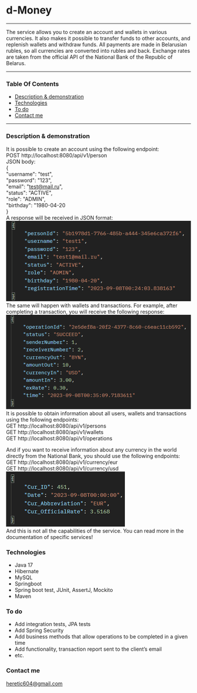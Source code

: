 # d-Money
***
The service allows you to create an account and wallets in various currencies.
It also makes it possible to transfer funds to other accounts, and replenish wallets and withdraw funds. 
All payments are made in Belarusian rubles, so all currencies are converted into rubles and back.
Exchange rates are taken from the official API of the National Bank of the Republic of Belarus.
***
### Table Of Contents
* [Description & demonstration](#description--demonstration)
* [Technologies](#technologies)
* [To do](#to-do)
* [Contact me](#contact-me)
***
### Description & demonstration
It is possible to create an account using the following endpoint:  
POST http://localhost:8080/api/v1/person  
JSON body:  
{  
"username": "test",  
"password": "123",  
"email": "test@mail.ru",  
"status": "ACTIVE",  
"role": "ADMIN",  
"birthday": "1980-04-20  
}  
A response will be received in JSON format:  
![](images/person.bmp)  
The same will happen with wallets and transactions. For example, after completing a transaction,
you will receive the following response:  
![](images/transfer.bmp)  
It is possible to obtain information about all users,
wallets and transactions using the following endpoints:  
GET http://localhost:8080/api/v1/persons  
GET http://localhost:8080/api/v1/wallets  
GET http://localhost:8080/api/v1/operations  

And if you want to receive information about any currency in the world directly from the National Bank,
you should use the following endpoints:  
GET http://localhost:8080/api/v1/currency/eur  
GET http://localhost:8080/api/v1/currency/usd  
![](images/currency.bmp)  
And this is not all the capabilities of the service.
You can read more in the documentation of specific services!
### Technologies
* Java 17
* Hibernate
* MySQL
* Springboot
* Spring boot test, JUnit, AssertJ, Mockito
* Maven
### To do
* Add integration tests, JPA tests
* Add Spring Security
* Add business methods that allow operations to be completed in a given time
* Add functionality, transaction report sent to the client’s email
* etc.
### Contact me
heretic604@gmail.com